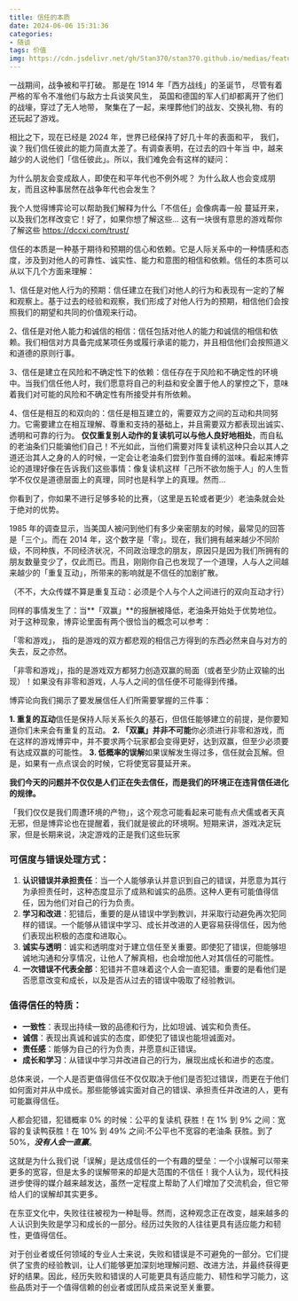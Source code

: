 ```yaml
---
title: 信任的本质
date: 2024-06-06 15:31:36
categories: 
- 随谈
tags: 价值
img: https://cdn.jsdelivr.net/gh/Stan370/stan370.github.io/medias/featureimages/trust.jpg
---
```



一战期间，战争被和平打破。
那是在 1914 年「西方战线」的圣诞节，
尽管有着严格的军令不准他们与敌方士兵谈笑风生，
英国和德国的军人们却都离开了他们的战壕，穿过了无人地带，
聚集在了一起，来埋葬他们的战友、交换礼物、有的还玩起了游戏。

相比之下，现在已经是 2024 年，世界已经保持了好几十年的表面和平，
我们，诶？我们信任彼此的能力简直太差了。有调查表明，在过去的四十年当
中，越来越少的人说他们「信任彼此」。所以，我们难免会有这样的疑问：

为什么朋友会变成敌人，即使在和平年代也不例外呢？
为什么敌人也会变成朋友，而且这种事居然在战争年代也会发生？

我个人觉得博弈论可以帮助我们解释为什么「不信任」会像病毒一般
蔓延开来，以及我们怎样改变它！好了，如果你想了解这些...
这有一块很有意思的游戏帮你了解这些 https://dccxi.com/trust/

信任的本质是一种基于期待和预期的信心和依赖。它是人际关系中的一种情感和态度，涉及到对他人的可靠性、诚实性、能力和意图的相信和依赖。信任的本质可以从以下几个方面来理解：

1、信任是对他人行为的预期：信任建立在我们对他人的行为和表现有一定的了解和观察上。基于过去的经验和观察，我们形成了对他人行为的预期，相信他们会按照我们的期望和共同的价值观来行动。

2、信任是对他人能力和诚信的相信：信任包括对他人的能力和诚信的相信和依赖。我们相信对方具备完成某项任务或履行承诺的能力，并且相信他们会按照道义和道德的原则行事。

3、信任是建立在风险和不确定性下的依赖：信任存在于风险和不确定性的环境中。当我们信任他人时，我们愿意将自己的利益和安全置于他人的掌控之下，意味着我们对可能的风险和不确定性有所接受并有所依赖。

4、信任是相互的和双向的：信任是相互建立的，需要双方之间的互动和共同努力。它需要建立在相互理解、尊重和支持的基础上，并且需要双方都表现出诚实、透明和可靠的行为。
**仅仅重复别人动作的复读机可以与他人良好地相处**，而自私的老油条们只能骗他们自己！不光如此，当他们需要对阵复读机这种只会以其人之道还治其人之身的人的时候，一定会让老油条们尝到作茧自缚的滋味。看起来博弈论的道理好像在告诉我们这些事情：像复读机这样「己所不欲勿施于人」的人生哲学不仅仅是道德层面上的真理，同时也是科学上的真理。然而…

你看到了，你如果不进行足够多轮的比赛，（这里是五轮或者更少）老油条就会处于绝对的优势。

1985 年的调查显示，当美国人被问到他们有多少亲密朋友的时候，最常见的回答是「三个」。而在 2014 年，这个数字是「零」。现在，我们拥有越来越少不同阶级，不同种族，不同经济状况，不同政治理念的朋友，原因只是因为我们所拥有的朋友数量变少了，仅此而已。而且，刚刚你自己也发现了一个道理，人与人之间越来越少的「重复互动」，所带来的影响就是不信任的加剧扩散。

（不不，大众传媒不算是重复互动：必须是个人与个人之间进行的双向互动才行）

同样的事情发生了：当**「双赢」**的报酬被降低，老油条开始处于优势地位。对于这种现象，博弈论里面有两个很恰当的概念可以参考：

「零和游戏」， 指的是游戏的双方都悲观的相信己方得到的东西必然来自与对方的失去，反之亦然。

「非零和游戏」，指的是游戏双方都努力创造双赢的局面（或者至少防止双输的出现）！如果没有非零和游戏，人与人之间的信任便不可能得到传播。

博弈论向我们揭示了要发展信任人们所需要掌握的三件事：

**1. 重复的互动**信任是保持人际关系长久的基石，但信任能够建立的前提，是你要知道你们未来会有重复的互动。
**2. 「双赢」并非不可能**你必须进行非零和游戏，而在这样的游戏博弈中，并不要求两个玩家都会变得更好，达到双赢，但至少必须要有达成双赢的可能性。
**3. 低概率的误解**如果误解发生得过多，信任就会瓦解。但是，如果有一点点误会的时候，它将使宽容蔓延开来。

**我们今天的问题并不仅仅是人们正在失去信任，而是我们的环境正在违背信任进化的规律。**

「我们仅仅是我们周遭环境的产物」，这个观念可能看起来可能有点犬儒或者天真无邪，但是博弈论也在提醒着，我们就是彼此的环境啊。短期来讲，游戏决定玩家，但是长期来说，决定游戏的正是我们这些玩家

### **可信度与错误处理方式：**

1. **认识错误并承担责任**：当一个人能够承认并意识到自己的错误，并愿意为其行为承担责任时，这种态度显示了成熟和诚实的品质。这种人更有可能值得信任，因为他们对自己的行为负责。
2. **学习和改进**：犯错后，重要的是从错误中学到教训，并采取行动避免再次犯同样的错误。一个能够从错误中学习、成长并改进的人更容易获得信任，因为他们表现出积极的态度和进取心。
3. **诚实与透明**：诚实和透明度对于建立信任至关重要。即使犯了错误，但能够坦诚地沟通和分享情况，让他人了解真相，也会增加他人对其信任的可能性。
4. **一次错误不代表全部**：犯错并不意味着这个人会一直犯错。重要的是看他们是否愿意改变和成长，以及是否从过去的错误中吸取了经验教训。

### **值得信任的特质：**

- **一致性**：表现出持续一致的品德和行为，比如坦诚、诚实和负责任。
- **诚信**：表现出真诚和诚实的态度，即使犯了错误也能坦诚面对。
- **责任感**：能够为自己的行为负责，并愿意纠正错误。
- **成长和学习**：从错误中学习并改进自己的行为，展现出成长和进步的态度。

总体来说，一个人是否更值得信任不仅仅取决于他们是否犯过错误，而更在于他们如何面对并从中成长。那些能够诚实面对自己的错误、承担责任并改进的人，更有可能赢得信任。

人都会犯错，犯错概率 0% 的时候：公平的复读机 获胜！在 1% 到 9% 之间：宽容的复读鸭获胜！在 10% 到 49% 之间:不公平也不宽容的老油条 获胜。到了 50%，***没有人会一直赢***。

这就是为什么我们说「误解」是达成信任的一个有趣的壁垒：一个小误解可以带来更多的宽容，但是太多的误解带来的却是大范围的不信任！我个人认为，现代科技进步使得的媒介越来越发达，虽然一定程度上帮助了人们增加了交流机会，但它带给人们的误解却其实更多。

在东亚文化中，失败往往被视为一种耻辱。然而，这种观念正在改变，越来越多的人认识到失败是学习和成长的一部分。经历过失败的人往往更具有适应能力和韧性，更值得信任。

对于创业者或任何领域的专业人士来说，失败和错误是不可避免的一部分。它们提供了宝贵的经验教训，让人们能够更加深刻地理解问题、改进方法，并最终获得更好的结果。因此，经历失败和错误的人可能更具有适应能力、韧性和学习能力，这些品质对于一个值得信赖的创业者或团队成员来说至关重要。